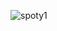 ![spoty1](https://user-images.githubusercontent.com/85201008/126576250-8a57be68-a371-4e7f-995b-d3a86ea4f723.png)

